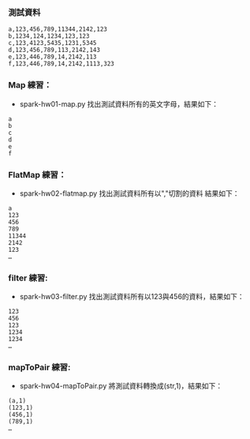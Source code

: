 ### 測試資料
```
a,123,456,789,11344,2142,123
b,1234,124,1234,123,123
c,123,4123,5435,1231,5345
d,123,456,789,113,2142,143
e,123,446,789,14,2142,113
f,123,446,789,14,2142,1113,323
```

### Map 練習：
* spark-hw01-map.py
找出測試資料所有的英文字母，結果如下：
```
a
b
c
d
e
f
```

### FlatMap 練習：
* spark-hw02-flatmap.py
找出測試資料所有以","切割的資料
結果如下：
```
a
123
456
789
11344
2142
123
…
```

### filter 練習:
* spark-hw03-filter.py
找出測試資料所有以123與456的資料，結果如下：
```
123
456
123
1234
1234
…
```

### mapToPair 練習:
* spark-hw04-mapToPair.py
將測試資料轉換成(str,1)，結果如下：
```
(a,1)
(123,1)
(456,1)
(789,1)
…
```